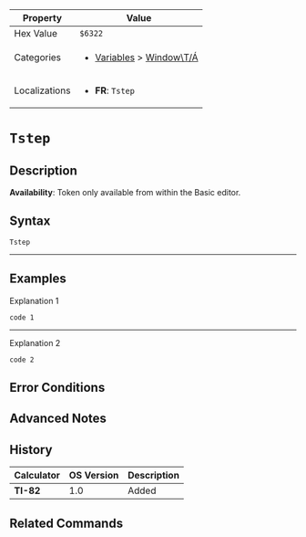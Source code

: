 | Property      | Value |
|---------------|-------|
| Hex Value     | `$6322`|
| Categories    | <ul><li>[Variables](<../categories/Variables.md>) > [Window\T/Á](<../categories/Variables.md#Window\T/Á>)</li></ul> |
| Localizations | <ul><li><b>FR</b>: `Tstep`</li></ul> |

# `Tstep`

## Description



<b>Availability</b>: Token only available from within the Basic editor.

## Syntax
`Tstep`

<hr>

## Examples

Explanation 1
```ti-basic
code 1
```
---
Explanation 2
```ti-basic
code 2
```

## Error Conditions


## Advanced Notes


## History
| Calculator | OS Version | Description |
|------------|------------|-------------|
| <b>TI-82</b> | 1.0 | Added

## Related Commands

    